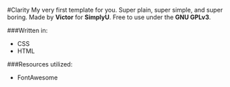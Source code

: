 #Clarity
My very first template for you. Super plain, super simple, and super boring. Made by **Victor** for **SimplyU**. Free to 
use under the **GNU GPLv3**.

###Written in:
- CSS
- HTML

###Resources utilized:
- FontAwesome